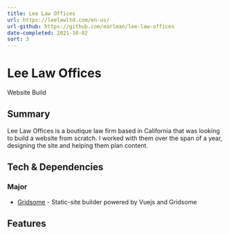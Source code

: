 ```yaml
---
title: Lee Law Offices
url: https://leelawltd.com/en-us/
url-github: https://github.com/earlman/lee-law-offices
date-completed: 2021-10-02
sort: 3
---
```


# Lee Law Offices

Website Build

## Summary

Lee Law Offices is a boutique law firm based in California that was looking to build a website from scratch. I worked with them over the span of a year, designing the site and helping them plan content.

## Tech & Dependencies

### Major

- [Gridsome](https://gridsome.org/) - Static-site builder powered by Vuejs and Gridsome

###

## Features
